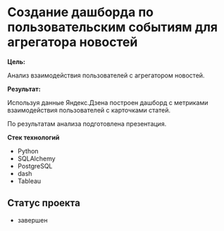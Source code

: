 # Создание дашборда по пользовательским событиям для агрегатора новостей

**Цель:**

Анализ взаимодействия пользователей с агрегатором новостей.

**Результат:**

Используя данные Яндекс.Дзена построен дашборд с метриками взаимодействия 
пользователей с карточками статей.

По результатам анализа подготовлена презентация.

**Стек технологий**
- Python
- SQLAlchemy
- PostgreSQL
- dash
- Tableau

## Статус проекта
- завершен
